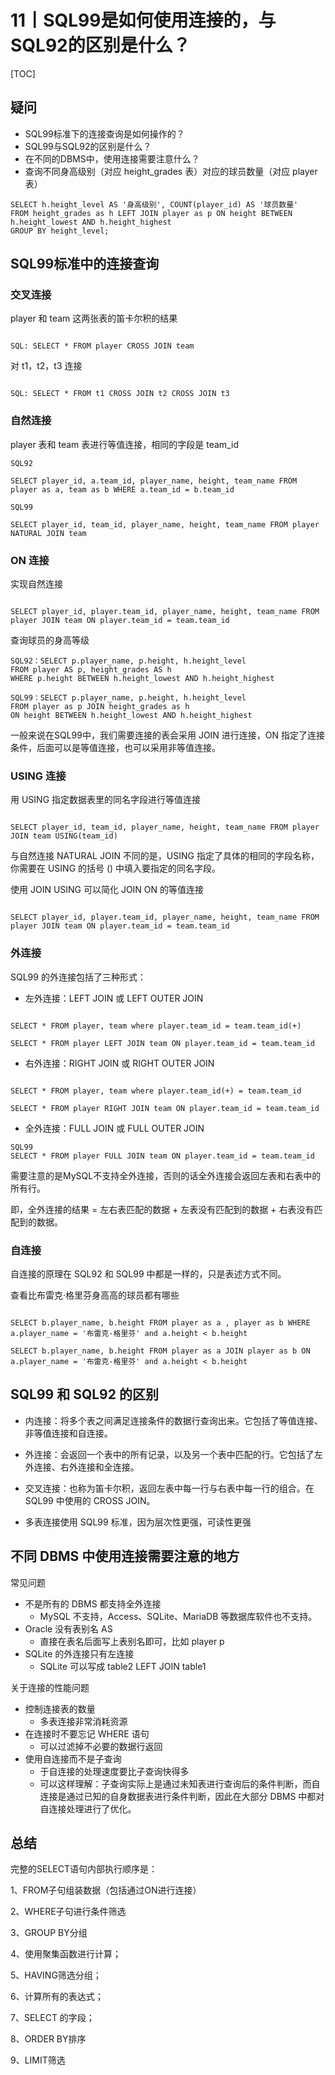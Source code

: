 # 11丨SQL99是如何使用连接的，与SQL92的区别是什么？

[TOC]

## 疑问

-   SQL99标准下的连接查询是如何操作的？
-   SQL99与SQL92的区别是什么？
-   在不同的DBMS中，使用连接需要注意什么？
-   查询不同身高级别（对应 height_grades 表）对应的球员数量（对应 player 表）

```
SELECT h.height_level AS '身高级别', COUNT(player_id) AS '球员数量'
FROM height_grades as h LEFT JOIN player as p ON height BETWEEN h.height_lowest AND h.height_highest
GROUP BY height_level;
```

## SQL99标准中的连接查询

### 交叉连接

player 和 team 这两张表的笛卡尔积的结果

```

SQL: SELECT * FROM player CROSS JOIN team
```

对 t1，t2，t3 连接

```

SQL: SELECT * FROM t1 CROSS JOIN t2 CROSS JOIN t3
```

### 自然连接

player 表和 team 表进行等值连接，相同的字段是 team_id

```
SQL92

SELECT player_id, a.team_id, player_name, height, team_name FROM player as a, team as b WHERE a.team_id = b.team_id

SQL99

SELECT player_id, team_id, player_name, height, team_name FROM player NATURAL JOIN team 
```

### ON 连接

实现自然连接

```

SELECT player_id, player.team_id, player_name, height, team_name FROM player JOIN team ON player.team_id = team.team_id
```

查询球员的身高等级

```
SQL92：SELECT p.player_name, p.height, h.height_level
FROM player AS p, height_grades AS h
WHERE p.height BETWEEN h.height_lowest AND h.height_highest

SQL99：SELECT p.player_name, p.height, h.height_level
FROM player as p JOIN height_grades as h
ON height BETWEEN h.height_lowest AND h.height_highest
```

一般来说在SQL99中，我们需要连接的表会采用 JOIN 进行连接，ON 指定了连接条件，后面可以是等值连接，也可以采用非等值连接。

### USING 连接

用 USING 指定数据表里的同名字段进行等值连接

```

SELECT player_id, team_id, player_name, height, team_name FROM player JOIN team USING(team_id)
```

与自然连接 NATURAL JOIN 不同的是，USING 指定了具体的相同的字段名称，你需要在 USING 的括号 () 中填入要指定的同名字段。

使用 JOIN USING 可以简化 JOIN ON 的等值连接

````

SELECT player_id, player.team_id, player_name, height, team_name FROM player JOIN team ON player.team_id = team.team_id
````

### 外连接

SQL99 的外连接包括了三种形式：

-   左外连接：LEFT JOIN 或 LEFT OUTER JOIN

```

SELECT * FROM player, team where player.team_id = team.team_id(+)

SELECT * FROM player LEFT JOIN team ON player.team_id = team.team_id
```

-   右外连接：RIGHT JOIN 或 RIGHT OUTER JOIN

```

SELECT * FROM player, team where player.team_id(+) = team.team_id

SELECT * FROM player RIGHT JOIN team ON player.team_id = team.team_id
```

-   全外连接：FULL JOIN 或 FULL OUTER JOIN

```
SQL99
SELECT * FROM player FULL JOIN team ON player.team_id = team.team_id
```

需要注意的是MySQL不支持全外连接，否则的话全外连接会返回左表和右表中的所有行。

即，全外连接的结果 = 左右表匹配的数据 + 左表没有匹配到的数据 + 右表没有匹配到的数据。

### 自连接

自连接的原理在 SQL92 和 SQL99 中都是一样的，只是表述方式不同。

查看比布雷克·格里芬身高高的球员都有哪些

```

SELECT b.player_name, b.height FROM player as a , player as b WHERE a.player_name = '布雷克-格里芬' and a.height < b.height

SELECT b.player_name, b.height FROM player as a JOIN player as b ON a.player_name = '布雷克-格里芬' and a.height < b.height
```

## SQL99 和 SQL92 的区别

-   内连接：将多个表之间满足连接条件的数据行查询出来。它包括了等值连接、非等值连接和自连接。
-   外连接：会返回一个表中的所有记录，以及另一个表中匹配的行。它包括了左外连接、右外连接和全连接。
-   交叉连接：也称为笛卡尔积，返回左表中每一行与右表中每一行的组合。在 SQL99 中使用的 CROSS JOIN。

-   多表连接使用 SQL99 标准，因为层次性更强，可读性更强

## 不同 DBMS 中使用连接需要注意的地方

常见问题

-   不是所有的 DBMS 都支持全外连接
    -   MySQL 不支持，Access、SQLite、MariaDB 等数据库软件也不支持。
-   Oracle 没有表别名 AS
    -   直接在表名后面写上表别名即可，比如 player p
-   SQLite 的外连接只有左连接
    -   SQLite 可以写成 table2 LEFT JOIN table1

关于连接的性能问题

-   控制连接表的数量
    -   多表连接非常消耗资源
-   在连接时不要忘记 WHERE 语句
    -   可以过滤掉不必要的数据行返回
-   使用自连接而不是子查询
    -   于自连接的处理速度要比子查询快得多
    -   可以这样理解：子查询实际上是通过未知表进行查询后的条件判断，而自连接是通过已知的自身数据表进行条件判断，因此在大部分 DBMS 中都对自连接处理进行了优化。

## 总结

完整的SELECT语句内部执行顺序是：

1、FROM子句组装数据（包括通过ON进行连接）

2、WHERE子句进行条件筛选

3、GROUP BY分组

4、使用聚集函数进行计算；

5、HAVING筛选分组；

6、计算所有的表达式；

7、SELECT 的字段；

8、ORDER BY排序

9、LIMIT筛选





